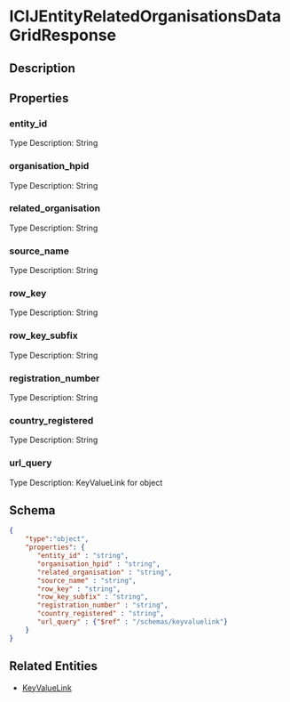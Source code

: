 # ICIJEntityRelatedOrganisationsDataGridResponse
## Description

## Properties
### entity_id


Type Description: String
### organisation_hpid


Type Description: String
### related_organisation


Type Description: String
### source_name


Type Description: String
### row_key


Type Description: String
### row_key_subfix


Type Description: String
### registration_number


Type Description: String
### country_registered


Type Description: String
### url_query


Type Description: KeyValueLink for object

## Schema
```json
{
    "type":"object",
    "properties": {
       "entity_id" : "string",
       "organisation_hpid" : "string",
       "related_organisation" : "string",
       "source_name" : "string",
       "row_key" : "string",
       "row_key_subfix" : "string",
       "registration_number" : "string",
       "country_registered" : "string",
       "url_query" : {"$ref" : "/schemas/keyvaluelink"}
    }
}
```

## Related Entities
- [KeyValueLink](KeyValueLink.md)

